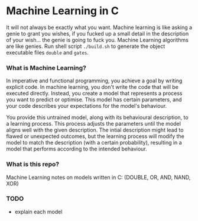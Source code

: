 # Machine Learning in C

It will not always be exactly what you want. Machine learning is like asking a genie to grant you wishes, if you fucked up a small detail in the description of your wish... the genie is going to fuck you. Machine Learning algorithms are like genies. Run shell script `./build.sh` to generate the object executable files `double` and `gates`.  

### What is Machine Learning?

In imperative and functional programming, you achieve a goal by writing explicit code. In machine learning, you don't write the code that will be executed directly. Instead, you create a model that represents a process you want to predict or optimise. This model has certain parameters, and your code describes your expectations for the model's behaviour.

You provide this untrained model, along with its behavioural description, to a learning process. This process adjusts the parameters until the model aligns well with the given description. The intial description might lead to flawed or unexpected outcomes, but the learning process will modify the model to match the description (with a certain probability), resulting in a model that performs according to the intended behaviour.

### What is this repo?

Machine Learning notes on models written in C: (DOUBLE, OR, AND, NAND, XOR)

### TODO

- explain each model